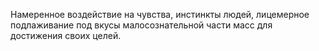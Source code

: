 Намеренное воздействие на чувства, инстинкты людей, лицемерное подлаживание под вкусы малосознательной части масс для достижения своих целей.
